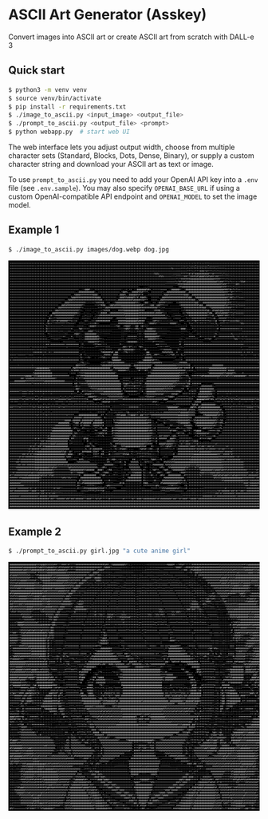 # ASCII Art Generator (Asskey)

Convert images into ASCII art or create ASCII art from scratch with DALL-e 3

## Quick start

```sh
$ python3 -m venv venv
$ source venv/bin/activate
$ pip install -r requirements.txt
$ ./image_to_ascii.py <input_image> <output_file>
$ ./prompt_to_ascii.py <output_file> <prompt>
$ python webapp.py  # start web UI
```

The web interface lets you adjust output width, choose from multiple character sets (Standard, Blocks, Dots, Dense, Binary), or supply a custom character string and download your ASCII art as text or image.

To use `prompt_to_ascii.py` you need to add your OpenAI API key into a `.env` file (see `.env.sample`).
You may also specify `OPENAI_BASE_URL` if using a custom OpenAI-compatible API endpoint and `OPENAI_MODEL` to set the image model.

## Example 1

```sh
$ ./image_to_ascii.py images/dog.webp dog.jpg
```

<img src="examples/dog.jpg">

## Example 2

```sh
$ ./prompt_to_ascii.py girl.jpg "a cute anime girl"
```

<img src="examples/girl.jpg">
